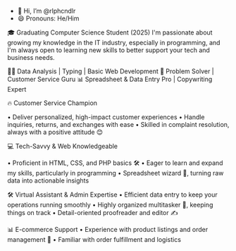 - 👋 Hi, I’m @rlphcndlr
- 😄 Pronouns: He/Him
  
🎓 Graduating Computer Science Student (2025)
I'm passionate about growing my knowledge in the IT industry, especially in programming, and I'm always open to learning new skills to better support your tech and business needs.

👩‍💻 Data Analysis | Typing | Basic Web Development
🧠 Problem Solver | Customer Service Guru
📊 Spreadsheet & Data Entry Pro | Copywriting Expert

🔥 Customer Service Champion

• Deliver personalized, high-impact customer experiences
• Handle inquiries, returns, and exchanges with ease
• Skilled in complaint resolution, always with a positive attitude 😊

💻 Tech-Savvy & Web Knowledgeable

• Proficient in HTML, CSS, and PHP basics 🛠️
• Eager to learn and expand my skills, particularly in programming
• Spreadsheet wizard 🧮, turning raw data into actionable insights

🛠️ Virtual Assistant & Admin Expertise
• Efficient data entry to keep your operations running smoothly
• Highly organized multitasker 📅, keeping things on track
• Detail-oriented proofreader and editor ✍️

📊 E-commerce Support
• Experience with product listings and order management 🚀
• Familiar with order fulfillment and logistics
<!---
rlphcndlr/rlphcndlr is a ✨ special ✨ repository because its `README.md` (this file) appears on your GitHub profile.
You can click the Preview link to take a look at your changes.
--->
